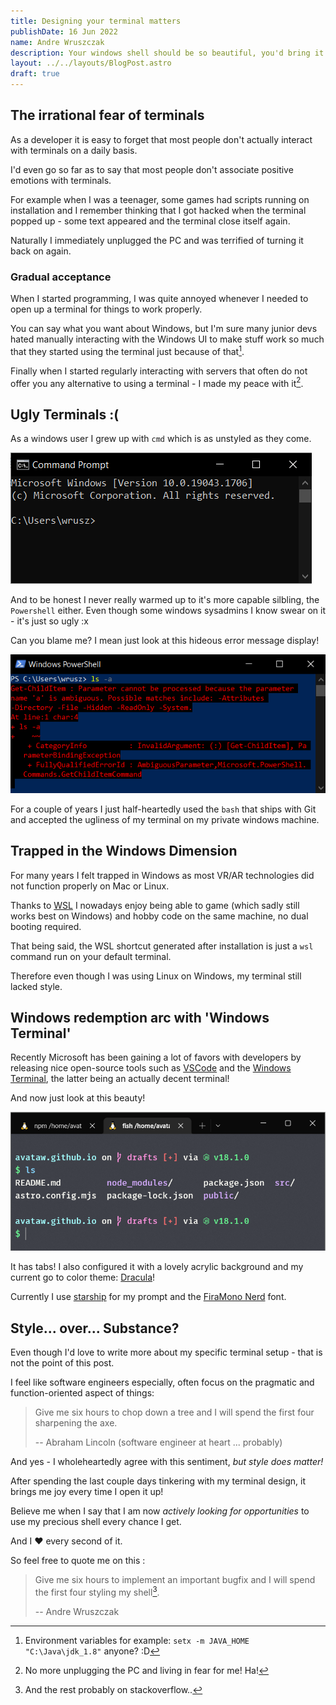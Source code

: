 ```yaml
---
title: Designing your terminal matters 
publishDate: 16 Jun 2022
name: Andre Wruszczak
description: Your windows shell should be so beautiful, you'd bring it home from the beach.   
layout: ../../layouts/BlogPost.astro
draft: true  
---
```


## **The irrational fear of terminals**

As a developer it is easy to forget that most people don't actually interact with terminals on a daily basis.

I'd even go so far as to say that most people don't associate positive emotions with terminals.

For example when I was a teenager, some games had scripts running on installation and I remember thinking that I got hacked when the terminal popped up - some text appeared and the terminal close itself again.

Naturally I immediately unplugged the PC and was terrified of turning it back on again.

### Gradual acceptance

When I started programming, I was quite annoyed whenever I needed to open up a terminal for things to work properly.

You can say what you want about Windows, but I'm sure many junior devs hated manually interacting with the Windows UI to make stuff work so much that they started using the terminal just because of that[^env].

Finally when I started regularly interacting with servers that often do not offer you any alternative to using a terminal - I made my peace with it[^peace].

## **Ugly Terminals :(**

As a windows user I grew up with `cmd` which is as unstyled as they come.

![cmd](/assets/blog/terminal-design-matters/cmd.png)

And to be honest I never really warmed up to it's more capable silbling, the `Powershell` either.
Even though some windows sysadmins I know swear on it - it's just so ugly :x

Can you blame me? I mean just look at this hideous error message display!

![powershell](/assets/blog/terminal-design-matters/powershell.png)

For a couple of years I just half-heartedly used the `bash` that ships with Git and accepted the ugliness of my terminal on my private windows machine.

## **Trapped in the Windows Dimension**

For many years I felt trapped in Windows as most VR/AR technologies did not function properly on Mac or Linux.

Thanks to [WSL](https://docs.microsoft.com/en-us/windows/wsl) I nowadays enjoy being able to game (which sadly still works best on Windows) and hobby code on the same machine, no dual booting required.

That being said, the WSL shortcut generated after installation is just a `wsl` command run on your default terminal.

Therefore even though I was using Linux on Windows, my terminal still lacked style. 

## **Windows redemption arc with 'Windows Terminal'**

Recently Microsoft has been gaining a lot of favors with developers by releasing nice open-source tools such as [VSCode](https://github.com/microsoft/vscode) and the [Windows Terminal](https://github.com/microsoft/terminal), the latter being an actually decent terminal!

And now just look at this beauty!

![windows-terminal](/assets/blog/terminal-design-matters/windows-terminal.png)

It has tabs! I also configured it with a lovely acrylic background and my current go to color theme: [Dracula](https://draculatheme.com/)!

Currently I use [starship](https://starship.rs/) for my prompt and the [FiraMono Nerd](https://github.com/ryanoasis/nerd-fonts) font. 

## **Style... over... Substance?**

Even though I'd love to write more about my specific terminal setup - that is not the point of this post.

I feel like software engineers especially, often focus on the pragmatic and function-oriented aspect of things:

> Give me six hours to chop down a tree and I will spend the first four sharpening the axe.
>
> -- Abraham Lincoln (software engineer at heart ... probably)

And yes - I wholeheartedly agree with this sentiment, 
*but style does matter!*

After spending the last couple days tinkering with my terminal design, it brings me joy every time I open it up!

Believe me when I say that I am now *actively looking for opportunities* to use my precious shell every chance I get. 

And I ❤ every second of it.

So feel free to quote me on this :
> Give me six hours to implement an important bugfix and I will spend the first four styling my shell[^shell].   
>
> -- Andre Wruszczak 


[^env]: Environment variables for example: `setx -m JAVA_HOME "C:\Java\jdk_1.8"` anyone? :D
[^peace]: No more unplugging the PC and living in fear for me! Ha!
[^shell]: And the rest probably on stackoverflow..